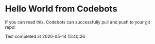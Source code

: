 # Hello World from Codebots

If you can read this, Codebots can successfully pull and push to your git repo!

Test completed at 2020-05-14 15:40:36